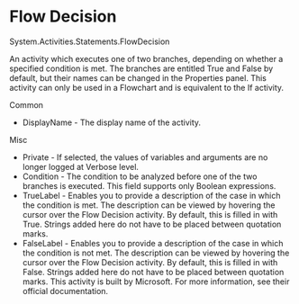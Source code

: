 ﻿# Flow Decision

System.Activities.Statements.FlowDecision

An activity which executes one of two branches, depending on whether a specified condition is met. The branches are entitled True and False by default, but their names can be changed in the Properties panel. This activity can only be used in a Flowchart and is equivalent to the If activity.

Common

* DisplayName - The display name of the activity.

Misc

* Private - If selected, the values of variables and arguments are no longer logged at Verbose level.
* Condition - The condition to be analyzed before one of the two branches is executed. This field supports only Boolean expressions.
* TrueLabel - Enables you to provide a description of the case in which the condition is met. The description can be viewed by hovering the cursor over the Flow Decision activity. By default, this is filled in with True. Strings added here do not have to be placed between quotation marks.
* FalseLabel - Enables you to provide a description of the case in which the condition is not met. The description can be viewed by hovering the cursor over the Flow Decision activity. By default, this is filled in with False. Strings added here do not have to be placed between quotation marks. This activity is built by Microsoft. For more information, see their official documentation.
